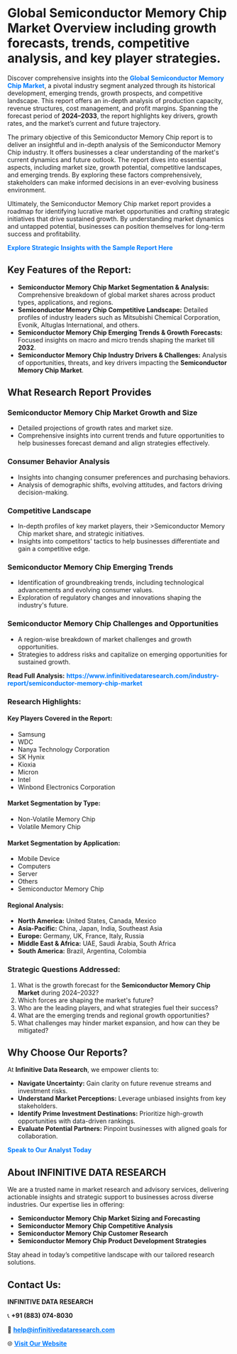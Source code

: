 <h1>Global Semiconductor Memory Chip Market Overview including growth forecasts, trends, competitive analysis, and key player strategies.</h1>
<p>
Discover comprehensive insights into the 
<a href="https://www.infinitivedataresearch.com/industry-report/semiconductor-memory-chip-market" rel="dofollow" style="color: #007BFF; text-decoration: none;"><strong>Global Semiconductor Memory Chip Market</strong></a>, a pivotal industry segment analyzed through its historical development, emerging trends, growth prospects, and competitive landscape. This report offers an in-depth analysis of production capacity, revenue structures, cost management, and profit margins. Spanning the forecast period of <strong>2024–2033</strong>, the report highlights key drivers, growth rates, and the market’s current and future trajectory.
</p>
<p>
The primary objective of this Semiconductor Memory Chip report is to deliver an insightful and in-depth analysis of the Semiconductor Memory Chip industry. It offers businesses a clear understanding of the market's current dynamics and future outlook. The report dives into essential aspects, including market size, growth potential, competitive landscapes, and emerging trends. By exploring these factors comprehensively, stakeholders can make informed decisions in an ever-evolving business environment.
</p>
<p>
Ultimately, the Semiconductor Memory Chip market report provides a roadmap for identifying lucrative market opportunities and crafting strategic initiatives that drive sustained growth. By understanding market dynamics and untapped potential, businesses can position themselves for long-term success and profitability.
</p>
<p>
<a href="https://www.infinitivedataresearch.com/request-sample/reportId=111574" style="color: #007BFF; text-decoration: none;"><strong>Explore Strategic Insights with the Sample Report Here</strong></a>
</p>

<h2>Key Features of the Report:</h2>
<ul>
<li><strong>Semiconductor Memory Chip Market Segmentation & Analysis:</strong> Comprehensive breakdown of global market shares across product types, applications, and regions.</li>
<li><strong>Semiconductor Memory Chip Competitive Landscape:</strong> Detailed profiles of industry leaders such as Mitsubishi Chemical Corporation, Evonik, Altuglas International, and others.</li>
<li><strong>Semiconductor Memory Chip Emerging Trends & Growth Forecasts:</strong> Focused insights on macro and micro trends shaping the market till <strong>2032</strong>.</li>
<li><strong>Semiconductor Memory Chip Industry Drivers & Challenges:</strong> Analysis of opportunities, threats, and key drivers impacting the <strong>Semiconductor Memory Chip Market</strong>.</li>
</ul>

<h2>What Research Report Provides</h2>
<h3>Semiconductor Memory Chip Market Growth and Size</h3>
<ul>
<li>Detailed projections of growth rates and market size.</li>
<li>Comprehensive insights into current trends and future opportunities to help businesses forecast demand and align strategies effectively.</li>
</ul>

<h3>Consumer Behavior Analysis</h3>
<ul>
<li>Insights into changing consumer preferences and purchasing behaviors.</li>
<li>Analysis of demographic shifts, evolving attitudes, and factors driving decision-making.</li>
</ul>

<h3>Competitive Landscape</h3>
<ul>
<li>In-depth profiles of key market players, their >Semiconductor Memory Chip market share, and strategic initiatives.</li>
<li>Insights into competitors' tactics to help businesses differentiate and gain a competitive edge.</li>
</ul>

<h3>Semiconductor Memory Chip Emerging Trends</h3>
<ul>
<li>Identification of groundbreaking trends, including technological advancements and evolving consumer values.</li>
<li>Exploration of regulatory changes and innovations shaping the industry's future.</li>
</ul>

<h3>Semiconductor Memory Chip Challenges and Opportunities</h3>
<ul>
<li>A region-wise breakdown of market challenges and growth opportunities.</li>
<li>Strategies to address risks and capitalize on emerging opportunities for sustained growth.</li>
</ul>
<p><strong>Read Full Analysis:</strong> <a href="https://www.infinitivedataresearch.com/industry-report/semiconductor-memory-chip-market" rel="dofollow" style="color: #007BFF; text-decoration: none;"><strong>https://www.infinitivedataresearch.com/industry-report/semiconductor-memory-chip-market</strong></a></p>
<h3>Research Highlights:</h3>
<h4>Key Players Covered in the Report:</h4>
<ul><li>Samsung</li><li>WDC</li><li>Nanya Technology Corporation</li><li>SK Hynix</li><li>Kioxia</li><li>Micron</li><li>Intel</li><li>Winbond Electronics Corporation</li></ul>
<h4>Market Segmentation by Type:</h4>
<ul><li>Non-Volatile Memory Chip</li><li>Volatile Memory Chip</li></ul>
<h4>Market Segmentation by Application:</h4>
<ul><li>Mobile Device</li><li>Computers</li><li>Server</li><li>Others</li><li>Semiconductor Memory Chip</li></ul>

<h4>Regional Analysis:</h4>
<ul>
<li><strong>North America:</strong> United States, Canada, Mexico</li>
<li><strong>Asia-Pacific:</strong> China, Japan, India, Southeast Asia</li>
<li><strong>Europe:</strong> Germany, UK, France, Italy, Russia</li>
<li><strong>Middle East & Africa:</strong> UAE, Saudi Arabia, South Africa</li>
<li><strong>South America:</strong> Brazil, Argentina, Colombia</li>
</ul>

<h3>Strategic Questions Addressed:</h3>
<ol>
<li>What is the growth forecast for the <strong>Semiconductor Memory Chip Market</strong> during 2024–2032?</li>
<li>Which forces are shaping the market's future?</li>
<li>Who are the leading players, and what strategies fuel their success?</li>
<li>What are the emerging trends and regional growth opportunities?</li>
<li>What challenges may hinder market expansion, and how can they be mitigated?</li>
</ol>

<h2>Why Choose Our Reports?</h2>
<p>At <strong>Infinitive Data Research</strong>, we empower clients to:</p>
<ul>
<li><strong>Navigate Uncertainty:</strong> Gain clarity on future revenue streams and investment risks.</li>
<li><strong>Understand Market Perceptions:</strong> Leverage unbiased insights from key stakeholders.</li>
<li><strong>Identify Prime Investment Destinations:</strong> Prioritize high-growth opportunities with data-driven rankings.</li>
<li><strong>Evaluate Potential Partners:</strong> Pinpoint businesses with aligned goals for collaboration.</li>
</ul>
<p><a href="https://www.infinitivedataresearch.com/industry-report/semiconductor-memory-chip-market" rel="dofollow" style="color: #007BFF; text-decoration: none;"><strong>Speak to Our Analyst Today</strong></a></p>

<h2>About INFINITIVE DATA RESEARCH</h2>
<p>We are a trusted name in market research and advisory services, delivering actionable insights and strategic support to businesses across diverse industries. Our expertise lies in offering:</p>
<ul>
<li><strong>Semiconductor Memory Chip Market Sizing and Forecasting</strong></li>
<li><strong>Semiconductor Memory Chip Competitive Analysis</strong></li>
<li><strong>Semiconductor Memory Chip Customer Research</strong></li>
<li><strong>Semiconductor Memory Chip Product Development Strategies</strong></li>
</ul>
<p>Stay ahead in today’s competitive landscape with our tailored research solutions.</p>

<h2>Contact Us:</h2>
<p><strong>INFINITIVE DATA RESEARCH</strong></p>
<p>📞 <strong>+91 (883) 074-8030</strong></p>
<p>📧 <strong><a href="mailto:help@infinitivedataresearch.com" style="color: #007BFF;">help@infinitivedataresearch.com</a></strong></p>
<p>🌐 <strong><a href="https://www.infinitivedataresearch.com" rel="dofollow" style="color: #007BFF;">Visit Our Website</a></strong></p>